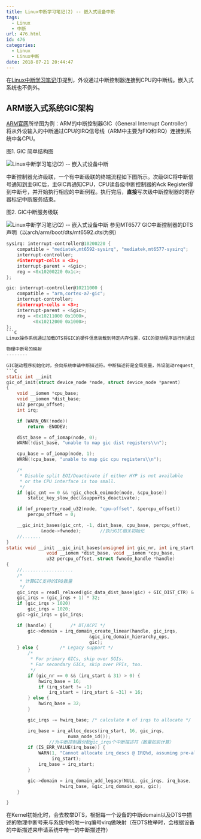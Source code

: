```yaml
---
title: Linux中断学习笔记(2) -- 嵌入式设备中断
tags:
  - Linux
  - 中断
url: 476.html
id: 476
categories:
  - Linux
  - Linux中断
date: 2018-07-21 20:44:47
---
```


在[Linux中断学习笔记(1)](http://www.l2h.site/linux-interrupt-1/)提到，外设通过中断控制器连接到CPU的中断线。嵌入式系统也不例外。

ARM嵌入式系统GIC架构
-------------

[ARM官网](http://infocenter.arm.com/help/index.jsp?topic=/com.arm.doc.dai0176c/ar01s03s01.html)所举图为例：ARM的中断控制器GIC（General Interrupt Controller）将从外设输入的中断通过CPU的IRQ信号线（ARM中主要为FIQ和IRQ）连接到系统中各CPU。

图1. GIC 简单结构图

![Linux中断学习笔记(2) -- 嵌入式设备中断](http://pic.l2h.site/l2hsiteImage%203.png "Linux中断学习笔记(2) -- 嵌入式设备中断") 

中断控制器允许级联，一个有中断级联的终端流程如下图所示。次级GIC将中断信号通知到主GIC后，主GIC再通知CPU，CPU读各级中断控制器的Ack Register得到中断号，并开始执行相应的中断例程。执行完后，**直接**写次级中断控制器的寄存器标记中断服务结束。

图2. GIC中断服务级联

![Linux中断学习笔记(2) -- 嵌入式设备中断](http://pic.l2h.site/l2hsiteImage%204.png "Linux中断学习笔记(2) -- 嵌入式设备中断") 
参见MT6577 GIC中断控制器的DTS声明（以arch/arm/boot/dts/mt6592.dtsi为例）

```C
sysirq: interrupt-controller@10200220 {
    compatible = "mediatek,mt6592-sysirq", "mediatek,mt6577-sysirq";
    interrupt-controller;
    #interrupt-cells = <3>;
    interrupt-parent = <&gic>;
    reg = <0x10200220 0x1c>;
};

gic: interrupt-controller@10211000 {
    compatible = "arm,cortex-a7-gic";
    interrupt-controller;
    #interrupt-cells = <3>;
    interrupt-parent = <&gic>;
    reg = <0x10211000 0x1000>,
          <0x10212000 0x1000>;
};
```C
Linux操作系统通过加载DTS将GIC的硬件信息装载到特定内存位置，GIC的驱动程序运行时通过DTS的API读取到这些硬件信息（例如寄存器地址）来控制中断的处理。

物理中断号的映射
--------

GIC驱动程序初始化时，会向系统申请中断描述符。中断描述符是全局变量，外设驱动request_irq传入的第一个参数便是中断描述符的索引。外设根据DTS中对应的物理中断号和其所在的中断Domain，便可以得到外设的虚拟中断id（即中断描述符的索引）
```C
static int __init
gic_of_init(struct device_node *node, struct device_node *parent)
{
    void __iomem *cpu_base;
    void __iomem *dist_base;
    u32 percpu_offset;
    int irq;

    if (WARN_ON(!node))
        return -ENODEV;

    dist_base = of_iomap(node, 0);
    WARN(!dist_base, "unable to map gic dist registers\\n");

    cpu_base = of_iomap(node, 1);
    WARN(!cpu_base, "unable to map gic cpu registers\\n");

    /*
     * Disable split EOI/Deactivate if either HYP is not available
     * or the CPU interface is too small.
     */
    if (gic_cnt == 0 && !gic_check_eoimode(node, &cpu_base))
        static_key_slow_dec(&supports_deactivate);

    if (of_property_read_u32(node, "cpu-offset", &percpu_offset))
        percpu_offset = 0;

    __gic_init_bases(gic_cnt, -1, dist_base, cpu_base, percpu_offset,
             &node->fwnode);       //执行GIC相关初始化
    //.......
}
static void __init __gic_init_bases(unsigned int gic_nr, int irq_start,
			   void __iomem *dist_base, void __iomem *cpu_base,
			   u32 percpu_offset, struct fwnode_handle *handle)
{
	//...................
	/*
	 * 计算GIC支持的IRQ数量
	 */
	gic_irqs = readl_relaxed(gic_data_dist_base(gic) + GIC_DIST_CTR) & 0x1f;
	gic_irqs = (gic_irqs + 1) * 32;
	if (gic_irqs > 1020)
		gic_irqs = 1020;
	gic->gic_irqs = gic_irqs;

	if (handle) {		/* DT/ACPI */
		gic->domain = irq_domain_create_linear(handle, gic_irqs,
						       &gic_irq_domain_hierarchy_ops,
						       gic);
	} else {		/* Legacy support */
		/*
		 * For primary GICs, skip over SGIs.
		 * For secondary GICs, skip over PPIs, too.
		 */
		if (gic_nr == 0 && (irq_start & 31) > 0) {
			hwirq_base = 16;
			if (irq_start != -1)
				irq_start = (irq_start & ~31) + 16;
		} else {
			hwirq_base = 32;
		}

		gic_irqs -= hwirq_base; /* calculate # of irqs to allocate */

		irq_base = irq_alloc_descs(irq_start, 16, gic_irqs,
					   numa_node_id());
                //为中断控制器分配gic_irqs个中断描述符（数量如前计算）
		if (IS_ERR_VALUE(irq_base)) {
			WARN(1, "Cannot allocate irq_descs @ IRQ%d, assuming pre-allocated\\n",
			     irq_start);
			irq_base = irq_start;
		}

		gic->domain = irq_domain_add_legacy(NULL, gic_irqs, irq_base,
					hwirq_base, &gic_irq_domain_ops, gic);
	}

}
```
在Kernel初始化时，会去枚举DTS，根据每一个设备的中断domain以及DTS中描述的物理中断号来与系统中的唯一irq编号virq做映射（在DTS枚举时，会根据设备的中断描述来申请系统中唯一的中断描述符）